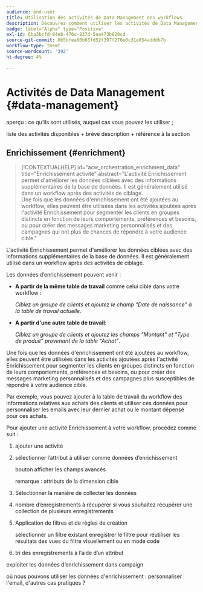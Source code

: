 ```yaml
---
audience: end-user
title: Utilisation des activités de Data Management des workflows
description: Découvrez comment utiliser les activités de Data Management dans les workflows web Adobe Campaign
badge: label="Alpha" type="Positive"
exl-id: 6ba3bcfd-84eb-476c-837d-5aa473b820cd
source-git-commit: 0b5bfea60b65fd52f397f276e0c31e854adddb7b
workflow-type: tm+mt
source-wordcount: '392'
ht-degree: 4%

---
```


# Activités de Data Management {#data-management}

aperçu : ce qu’ils sont utilisés, auquel cas vous pouvez les utiliser ;

liste des activités disponibles + brève description + référence à la section

## Enrichissement {#enrichment}

>[!CONTEXTUALHELP]
>id="acw_orchestration_enrichment_data"
>title="Enrichissement activité"
>abstract="L&#39;activité Enrichissement permet d&#39;améliorer les données ciblées avec des informations supplémentaires de la base de données. Il est généralement utilisé dans un workflow après des activités de ciblage.<br/>Une fois que les données d&#39;enrichissement ont été ajoutées au workflow, elles peuvent être utilisées dans les activités ajoutées après l&#39;activité Enrichissement pour segmenter les clients en groupes distincts en fonction de leurs comportements, préférences et besoins, ou pour créer des messages marketing personnalisés et des campagnes qui ont plus de chances de répondre à votre audience cible."

L&#39;activité Enrichissement permet d&#39;améliorer les données ciblées avec des informations supplémentaires de la base de données. Il est généralement utilisé dans un workflow après des activités de ciblage.

Les données d’enrichissement peuvent venir :

* **A partir de la même table de travail** comme celui ciblé dans votre workflow :

   *Ciblez un groupe de clients et ajoutez le champ &quot;Date de naissance&quot; à la table de travail actuelle.*

* **A partir d&#39;une autre table de travail**:

   *Ciblez un groupe de clients et ajoutez les champs &quot;Montant&quot; et &quot;Type de produit&quot; provenant de la table &quot;Achat&quot;*.

Une fois que les données d&#39;enrichissement ont été ajoutées au workflow, elles peuvent être utilisées dans les activités ajoutées après l&#39;activité Enrichissement pour segmenter les clients en groupes distincts en fonction de leurs comportements, préférences et besoins, ou pour créer des messages marketing personnalisés et des campagnes plus susceptibles de répondre à votre audience cible.

Par exemple, vous pouvez ajouter à la table de travail du workflow des informations relatives aux achats des clients et utiliser ces données pour personnaliser les emails avec leur dernier achat ou le montant dépensé pour ces achats.

Pour ajouter une activité Enrichissement à votre workflow, procédez comme suit :

1. ajouter une activité
1. sélectionner l’attribut à utiliser comme données d’enrichissement

   bouton afficher les champs avancés

   remarque : attributs de la dimension cible

1. Sélectionner la manière de collecter les données
1. nombre d’enregistrements à récupérer si vous souhaitez récupérer une collection de plusieurs enregistrements
1. Application de filtres et de règles de création

   sélectionner un filtre existant enregistrer le filtre pour réutiliser les résultats des vues du filtre visuellement ou en mode code

1. tri des enregistrements à l’aide d’un attribut

exploiter les données d’enrichissement dans campaign

où nous pouvons utiliser les données d&#39;enrichissement : personnaliser l&#39;email, d&#39;autres cas pratiques ?
